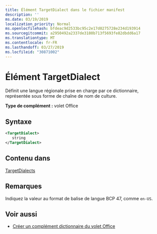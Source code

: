 ```yaml
---
title: Élément TargetDialect dans le fichier manifest
description: ''
ms.date: 03/19/2019
localization_priority: Normal
ms.openlocfilehash: bfdeac9d2533bc95c2e17d0275728e234d193914
ms.sourcegitcommit: a2950492a2337de3180b713f5693fe82dbdd6a17
ms.translationtype: MT
ms.contentlocale: fr-FR
ms.lasthandoff: 03/27/2019
ms.locfileid: "30871002"
---
```

# <a name="targetdialect-element"></a>Élément TargetDialect

Définit une langue régionale prise en charge par ce dictionnaire, représentée sous forme de chaîne de nom de culture.

**Type de complément :** volet Office

## <a name="syntax"></a>Syntaxe

```XML
<TargetDialect>
   string 
</TargetDialect>
```

## <a name="contained-in"></a>Contenu dans

[TargetDialects](targetdialects.md)

## <a name="remarks"></a>Remarques

Indiquez la valeur au format de balise de langue BCP 47, comme `en-US`.

## <a name="see-also"></a>Voir aussi

- [Créer un complément dictionnaire du volet Office](/office/dev/add-ins/word/dictionary-task-pane-add-ins)
    
